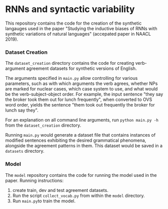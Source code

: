 # RNNs and syntactic variability

This repository contains the code for the creation of the synthetic langauges used in the paper "Studying the inductive biases of RNNs
with synthetic variations of natural languages" (accepated paper in NAACL 2019).

### Dataset Creation

The `dataset_creation` directory contains the code for creating verb-argument agreement datasets for synthetic versions of English.

The arguments specified in `main.py` allow controlling for various parameters, such as with which arguments the verb agrees, whether NPs are marked for nuclear cases, which case system to use, and what would be the verb-subject-object order. For example, the input sentence "they say the broker took them out for lunch frequently", when converted to OVS word order, yields the sentence "them took out frequently the broker for lunch say they".

For an explanation on all command line arguments, run `python main.py -h` from the `dataset_creation` directory.

Running `main.py` would generate a dataset file that contains instances of modified sentences exhibiting the desired grammatical phenomena, alongside the agreement patterns in them. This dataset would be saved in a `datasets` directory.

### Model

The `model` repository contains the code for running the model used in the paper. Running instructions:

1. create train, dev and test agreement datasets.
2. Run the script `collect_vocab.py` from within the `model` directory.
3. Run `main.py`to train the model.
